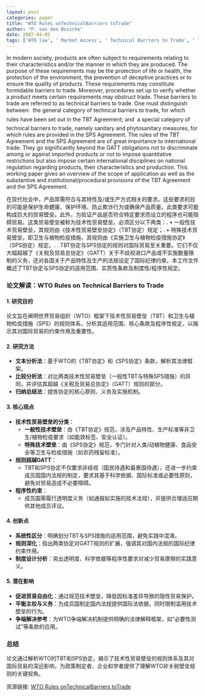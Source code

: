 ```yaml
---
layout: post
categories: paper
title: "WTO Rules onTechnicalBarriers toTrade"
author: "P. van den Bossche"
date: 2007-04-05
tags: ['WTO law', ' Market Access', ' Technical Barriers to Trade', ' TBT Agreement', ' SPS Agreement.']
---
```


In modern society, products are often subject to requirements relating to their characteristics and/or the manner in which they are produced. The purpose of these requirements may be the protection of life or health, the protection of the environment, the prevention of deceptive practices or to ensure the quality of products. These requirements may constitute formidable barriers to trade. Moreover, procedures set up to verify whether a product meets certain requirements may obstruct trade. These barriers to trade are referred to as technical barriers to trade. One must distinguish between:   the general category of technical barriers to trade, for which rules have been set out in the TBT Agreement; and    a special category of technical barriers to trade, namely sanitary and phytosanitary measures, for which rules are provided in the SPS Agreement. The rules of the TBT Agreement and the SPS Agreement are of great importance to international trade. They go significantly beyond the GATT obligations not to discriminate among or against imported products or not to impose quantitative restrictions but also impose certain international disciplines on national regulation regarding products, their characteristics and production. This working paper gives an overview of the scope of application as well as the substantive and institutional/procedural provisions of the TBT Agreement and the SPS Agreement.

在现代社会中，产品常需符合与其特性及/或生产方式相关的要求。这些要求的目的可能是保护生命健康、保护环境、防止欺诈行为或确保产品质量。此类要求可能构成巨大的贸易壁垒。此外，为验证产品是否符合特定要求而设立的程序也可能阻碍贸易。这类贸易壁垒被称为技术性贸易壁垒。必须区分以下两类：. • 一般性技术贸易壁垒，其规则由《技术性贸易壁垒协定》（TBT协定）规定；. • 特殊技术贸易壁垒，即卫生与植物检疫措施，其规则由《实施卫生与植物检疫措施协定》（SPS协定）规定。. . TBT协定与SPS协定的规则对国际贸易至关重要。它们不仅大幅超越了《关税及贸易总协定》（GATT）关于不歧视进口产品或不实施数量限制的义务，还对各国关于产品特性及生产的法规设定了国际纪律约束。本工作文件概述了TBT协定与SPS协定的适用范围、实质性条款及制度性/程序性规定。

### **论文解读：WTO Rules on Technical Barriers to Trade**  

#### **1. 研究目的**  
论文旨在阐明世界贸易组织（WTO）框架下技术性贸易壁垒（TBT）和卫生与植物检疫措施（SPS）的规则体系，分析其适用范围、核心条款及程序性规定，以揭示其对国际贸易的约束作用及重要性。  

#### **2. 研究方法**  
- **文本分析法**：基于WTO的《TBT协定》和《SPS协定》条款，解析其法律框架。  
- **比较分析法**：对比两类技术性贸易壁垒（一般性TBT与特殊SPS措施）的异同，并评估其超越《关税及贸易总协定》（GATT）规则的部分。  
- **归纳总结法**：提炼协定的核心原则、义务及实施机制。  

#### **3. 核心观点**  
- **技术性贸易壁垒的分类**：  
  - **一般性技术壁垒**：由《TBT协定》规范，涉及产品特性、生产标准等非卫生/植物检疫要求（如能效标签、安全认证）。  
  - **特殊技术壁垒**：由《SPS协定》规范，专门针对人类/动植物健康、食品安全等卫生与检疫措施（如农药残留标准）。  
- **规则超越GATT**：  
  - TBT和SPS协定不仅要求非歧视（国民待遇和最惠国待遇），还进一步约束成员国国内法规的制定，要求其基于科学依据、国际标准或必要性原则，避免对贸易造成不必要障碍。  
- **程序性约束**：  
  - 成员国需履行透明度义务（如通报拟实施的技术法规），并提供合理适应期供其他成员评议。  

#### **4. 创新点**  
- **系统性区分**：明确划分TBT与SPS措施的适用范围，避免实践中混淆。  
- **规则深化**：指出两类协定对GATT规则的扩展，强调其对国内法规的国际纪律约束作用。  
- **制度设计分析**：突出透明度、科学依据等程序性要求对减少贸易摩擦的实践意义。  

#### **5. 潜在影响**  
- **促进贸易自由化**：通过规范技术壁垒，降低因标准差异导致的隐性贸易保护。  
- **平衡主权与义务**：为成员国制定国内法规提供国际法依据，同时限制滥用技术壁垒的行为。  
- **争端解决参考**：为WTO争端解决机制提供明确的法律解释框架，如“必要性测试”等条款的应用。  

### **总结**  
论文通过解析WTO的TBT和SPS协定，揭示了技术性贸易壁垒的规则体系及其对国际贸易的深远影响，为政策制定者、企业和学者提供了理解WTO非关税壁垒规则的关键视角。

资源链接: [WTO Rules onTechnicalBarriers toTrade](https://papers.ssrn.com/sol3/papers.cfm?abstract_id=978167)
